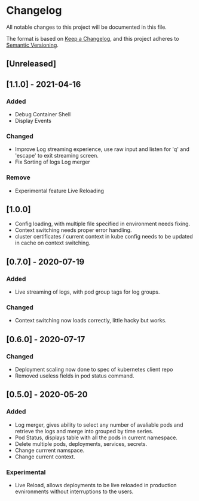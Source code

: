 # Changelog

All notable changes to this project will be documented in this file.

The format is based on [Keep a Changelog](https://keepachangelog.com/en/1.0.0/),
and this project adheres to [Semantic Versioning](https://semver.org/spec/v2.0.0.html).

## [Unreleased]

## [1.1.0] - 2021-04-16

### Added

- Debug Container Shell
- Display Events

### Changed

- Improve Log streaming experience, use raw input and listen for 'q' and 'escape' to exit streaming screen.
- Fix Sorting of logs Log merger

### Remove
- Experimental feature Live Reloading 

## [1.0.0]

- Config loading, with multiple file specified in environment needs fixing.
- Context switching needs proper error handling.
- cluster certificates / current context in kube config needs to be updated in cache on context switching.

## [0.7.0] - 2020-07-19

### Added 

- Live streaming of logs, with pod group tags for log groups.

### Changed

- Context switching now loads correctly, little hacky but works.

## [0.6.0] - 2020-07-17

### Changed
- Deployment scaling now done to spec of kubernetes client repo
- Removed useless fields in pod status command.

## [0.5.0] - 2020-05-20

### Added

- Log merger, gives ability to select any number of avaliable pods and retrieve the logs and merge into grouped by time series.
- Pod Status, displays table with all the pods in current namespace.
- Delete multiple pods, deployments, services, secrets.
- Change currrent namspace.
- Change current context.

### Experimental

- Live Reload, allows deployments to be live reloaded in production evnironments without interruptions to the users.
